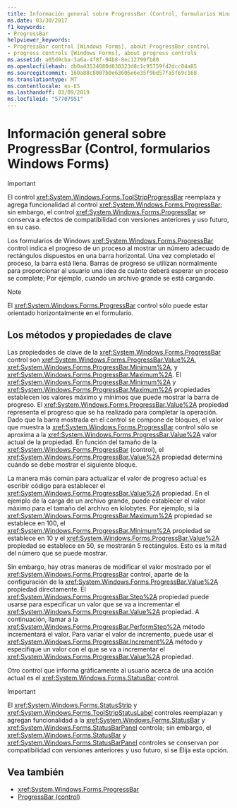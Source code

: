 ```yaml
---
title: Información general sobre ProgressBar (Control, formularios Windows Forms)
ms.date: 03/30/2017
f1_keywords:
- ProgressBar
helpviewer_keywords:
- ProgressBar control [Windows Forms], about ProgressBar control
- progress controls [Windows Forms], about progress controls
ms.assetid: a05d9cba-3a6a-4f8f-94b8-8ec12799fb80
ms.openlocfilehash: db0a43534080d630323d8c1c95759fd2dcc04a85
ms.sourcegitcommit: 160a88c8087b0e63606e6e35f9bd57fa5f69c168
ms.translationtype: MT
ms.contentlocale: es-ES
ms.lasthandoff: 03/09/2019
ms.locfileid: "57707951"
---
```

# <a name="progressbar-control-overview-windows-forms"></a>Información general sobre ProgressBar (Control, formularios Windows Forms)
> [!IMPORTANT]
>  El control <xref:System.Windows.Forms.ToolStripProgressBar> reemplaza y agrega funcionalidad al control <xref:System.Windows.Forms.ProgressBar>; sin embargo, el control <xref:System.Windows.Forms.ProgressBar> se conserva a efectos de compatibilidad con versiones anteriores y uso futuro, en su caso.  
  
 Los formularios de Windows <xref:System.Windows.Forms.ProgressBar> control indica el progreso de un proceso al mostrar un número adecuado de rectángulos dispuestos en una barra horizontal. Una vez completado el proceso, la barra está llena. Barras de progreso se utilizan normalmente para proporcionar al usuario una idea de cuánto deberá esperar un proceso se complete; Por ejemplo, cuando un archivo grande se está cargando.  
  
> [!NOTE]
>  El <xref:System.Windows.Forms.ProgressBar> control sólo puede estar orientado horizontalmente en el formulario.  
  
## <a name="key-properties-and-methods"></a>Los métodos y propiedades de clave  
 Las propiedades de clave de la <xref:System.Windows.Forms.ProgressBar> control son <xref:System.Windows.Forms.ProgressBar.Value%2A>, <xref:System.Windows.Forms.ProgressBar.Minimum%2A>, y <xref:System.Windows.Forms.ProgressBar.Maximum%2A>. El <xref:System.Windows.Forms.ProgressBar.Minimum%2A> y <xref:System.Windows.Forms.ProgressBar.Maximum%2A> propiedades establecen los valores máximo y mínimos que puede mostrar la barra de progreso. El <xref:System.Windows.Forms.ProgressBar.Value%2A> propiedad representa el progreso que se ha realizado para completar la operación. Dado que la barra mostrada en el control se compone de bloques, el valor que muestra la <xref:System.Windows.Forms.ProgressBar> control sólo se aproxima a la <xref:System.Windows.Forms.ProgressBar.Value%2A> valor actual de la propiedad. En función del tamaño de la <xref:System.Windows.Forms.ProgressBar> (control), el <xref:System.Windows.Forms.ProgressBar.Value%2A> propiedad determina cuándo se debe mostrar el siguiente bloque.  
  
 La manera más común para actualizar el valor de progreso actual es escribir código para establecer el <xref:System.Windows.Forms.ProgressBar.Value%2A> propiedad. En el ejemplo de la carga de un archivo grande, puede establecer el valor máximo para el tamaño del archivo en kilobytes. Por ejemplo, si la <xref:System.Windows.Forms.ProgressBar.Maximum%2A> propiedad se establece en 100, el <xref:System.Windows.Forms.ProgressBar.Minimum%2A> propiedad se establece en 10 y el <xref:System.Windows.Forms.ProgressBar.Value%2A> propiedad se establece en 50, se mostrarán 5 rectángulos. Esto es la mitad del número que se puede mostrar.  
  
 Sin embargo, hay otras maneras de modificar el valor mostrado por el <xref:System.Windows.Forms.ProgressBar> control, aparte de la configuración de la <xref:System.Windows.Forms.ProgressBar.Value%2A> propiedad directamente. El <xref:System.Windows.Forms.ProgressBar.Step%2A> propiedad puede usarse para especificar un valor que se va a incrementar el <xref:System.Windows.Forms.ProgressBar.Value%2A> propiedad. A continuación, llamar a la <xref:System.Windows.Forms.ProgressBar.PerformStep%2A> método incrementará el valor. Para variar el valor de incremento, puede usar el <xref:System.Windows.Forms.ProgressBar.Increment%2A> método y especifique un valor con el que se va a incrementar el <xref:System.Windows.Forms.ProgressBar.Value%2A> propiedad.  
  
 Otro control que informa gráficamente al usuario acerca de una acción actual es el <xref:System.Windows.Forms.StatusBar> control.  
  
> [!IMPORTANT]
>  El <xref:System.Windows.Forms.StatusStrip> y <xref:System.Windows.Forms.ToolStripStatusLabel> controles reemplazan y agregan funcionalidad a la <xref:System.Windows.Forms.StatusBar> y <xref:System.Windows.Forms.StatusBarPanel> controla; sin embargo, el <xref:System.Windows.Forms.StatusBar> y <xref:System.Windows.Forms.StatusBarPanel> controles se conservan por compatibilidad con versiones anteriores y uso futuro, si se Elija esta opción.  
  
## <a name="see-also"></a>Vea también
- <xref:System.Windows.Forms.ProgressBar>
- [ProgressBar (control)](progressbar-control-windows-forms.md)
